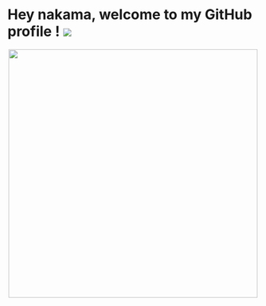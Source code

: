 <h1>
  Hey nakama, welcome to my GitHub profile !
  <img src="https://media.giphy.com/media/hvRJCLFzcasrR4ia7z/giphy.gif"/>
</h1>

<div id="header" align="center">
  <img src="https://media.giphy.com/media/Jev4iU72S9RYc/giphy.gif" width="500"/>
</div>
